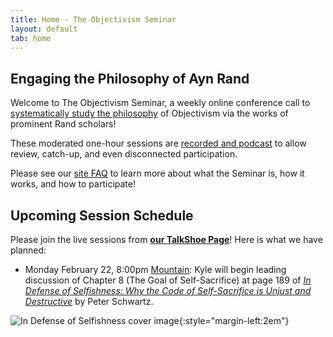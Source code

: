 ```yaml
---
title: Home - The Objectivism Seminar
layout: default
tab: home
---
```


Engaging the Philosophy of Ayn Rand
-----------------------------------
Welcome to The Objectivism Seminar, a weekly online conference call to
[systematically study the philosophy](/about "About the Objectivism Seminar")
of Objectivism via the works of prominent Rand scholars!

These moderated one-hour sessions are [recorded and podcast](/archives "Session Recording Archives")
to allow review, catch-up, and even disconnected participation.

Please see our [site FAQ](/faq "Frequently Asked Questions")
to learn more about what the Seminar is, how it works, and how to participate!

Upcoming Session Schedule
-------------------------
Please join the live sessions from
[**our TalkShoe Page**](http://www.talkshoe.com/talkshoe/web/talkCast.jsp?masterId=15215&amp;cmd=tc "The Objectivism Seminar at TalkShoe.com")!
Here is what we have planned:

* Monday February 22, 8:00pm
  [Mountain](http://wwp.greenwichmeantime.com/time-zone/usa/mountain-time/ "mountain time"):
  Kyle will
  begin leading discussion of
  Chapter 8 (The Goal of Self-Sacrifice)
  at page 189
  of [_In Defense of Selfishness: Why the Code of Self-Sacrifice is Unjust
  and Destructive_](http://amzn.to/1GtD7Io "Amazon link") by Peter Schwartz.

![In Defense of Selfishness cover image](http://ecx.images-amazon.com/images/I/41Ub-Y3BEZL._SX327_BO1,204,203,200_.jpg){:style="margin-left:2em"}
